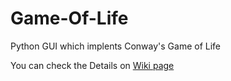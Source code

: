 # Game-Of-Life
Python GUI which implents Conway's Game of Life

You can check the Details on [Wiki page](https://en.wikipedia.org/wiki/Conway%27s_Game_of_Life "Game Of Life")
